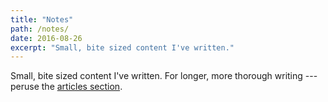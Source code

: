 ```yaml
---
title: "Notes"
path: /notes/
date: 2016-08-26
excerpt: "Small, bite sized content I've written."
---
```


Small, bite sized content I've written. For longer, more thorough writing --- peruse the [articles section](/articles).
